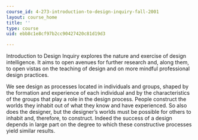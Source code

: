 ```yaml
---
course_id: 4-273-introduction-to-design-inquiry-fall-2001
layout: course_home
title: ''
type: course
uid: ebb8c1e8cf97b2cc90427420c81d19d3

---
```

Introduction to Design Inquiry explores the nature and exercise of design intelligence. It aims to open avenues for further research and, along them, to open vistas on the teaching of design and on more mindful professional design practices.

We see design as processes located in individuals and groups, shaped by the formation and experience of each individual and by the characteristics of the groups that play a role in the design process. People construct the worlds they inhabit out of what they know and have experienced. So also does the designer, but the designer’s worlds must be possible for others to inhabit and, therefore, to construct. Indeed the success of a design depends in large part on the degree to which these constructive processes yield similar results.
